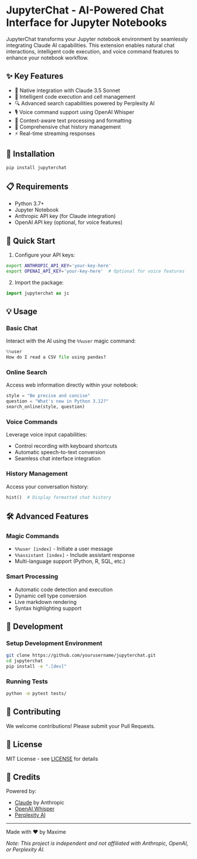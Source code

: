 # JupyterChat - AI-Powered Chat Interface for Jupyter Notebooks

JupyterChat transforms your Jupyter notebook environment by seamlessly integrating Claude AI capabilities. This extension enables natural chat interactions, intelligent code execution, and voice command features to enhance your notebook workflow.

## ✨ Key Features

- 🤖 Native integration with Claude 3.5 Sonnet
- 🎯 Intelligent code execution and cell management 
- 🔍 Advanced search capabilities powered by Perplexity AI
- 🎙️ Voice command support using OpenAI Whisper
- 📝 Context-aware text processing and formatting
- 💬 Comprehensive chat history management
- ⚡ Real-time streaming responses

## 🚀 Installation

```bash
pip install jupyterchat
```

## 📋 Requirements

- Python 3.7+
- Jupyter Notebook
- Anthropic API key (for Claude integration)
- OpenAI API key (optional, for voice features)

## 🏁 Quick Start

1. Configure your API keys:

```bash
export ANTHROPIC_API_KEY='your-key-here'
export OPENAI_API_KEY='your-key-here'  # Optional for voice features
```

2. Import the package:

```python
import jupyterchat as jc
```

## 💡 Usage

### Basic Chat

Interact with the AI using the `%%user` magic command:

```python
%%user
How do I read a CSV file using pandas?
```

### Online Search

Access web information directly within your notebook:

```python
style = "Be precise and concise"
question = "What's new in Python 3.12?"
search_online(style, question)
```

### Voice Commands

Leverage voice input capabilities:
- Control recording with keyboard shortcuts
- Automatic speech-to-text conversion
- Seamless chat interface integration

### History Management

Access your conversation history:

```python
hist()  # Display formatted chat history
```

## 🛠️ Advanced Features

### Magic Commands

- `%%user [index]` - Initiate a user message
- `%%assistant [index]` - Include assistant response
- Multi-language support (Python, R, SQL, etc.)

### Smart Processing

- Automatic code detection and execution
- Dynamic cell type conversion
- Live markdown rendering
- Syntax highlighting support

## 🔧 Development

### Setup Development Environment

```bash
git clone https://github.com/yourusername/jupyterchat.git
cd jupyterchat
pip install -e ".[dev]"
```

### Running Tests

```bash
python -m pytest tests/
```

## 🤝 Contributing

We welcome contributions! Please submit your Pull Requests.

## 📄 License

MIT License - see [LICENSE](LICENSE) for details

## 🙏 Credits

Powered by:
- [Claude](https://anthropic.com/claude) by Anthropic
- [OpenAI Whisper](https://openai.com/research/whisper)
- [Perplexity AI](https://perplexity.ai)

---

Made with ❤️ by Maxime

*Note: This project is independent and not affiliated with Anthropic, OpenAI, or Perplexity AI.*